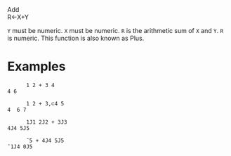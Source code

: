 <div class="heading">
  <div class="name">Add</div>
  <div class="command">R←X+Y</div>
</div>

`Y` must be numeric.  `X` must be numeric.  `R` is the arithmetic sum of `X` and `Y`.  `R` is numeric. This function is also known as Plus.

# Examples
```apl
      1 2 + 3 4
4 6
 
      1 2 + 3,⊂4 5
4  6 7
 
      1J1 2J2 + 3J3
4J4 5J5
 
      ¯5 + 4J4 5J5
¯1J4 0J5
```
